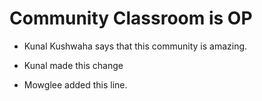 # Community Classroom is OP

- Kunal Kushwaha says that this community is amazing.
- Kunal made this change

- Mowglee added this line.

